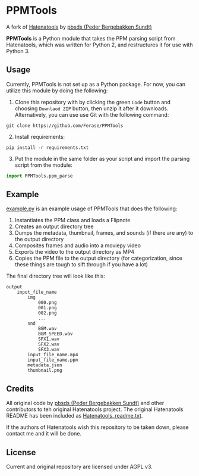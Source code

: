 # PPMTools

A fork of [Hatenatools](https://github.com/pbsds/Hatenatools) by [pbsds (Peder Bergebakken Sundt)](https://pbsds.net/)

**PPMTools** is a Python module that takes the PPM parsing script from Hatenatools, which was written for Python 2, and restructures it for use with Python 3.

## Usage

Currently, PPMTools is not set up as a Python package. For now, you can utilize this module by doing the following:

1. Clone this repository with by clicking the green `Code` button and choosing `Downlaod ZIP` button, then unzip it after it downloads. Alternatively, you can use use Git with the following command:
```
git clone https://github.com/Ferase/PPMTools
```

2. Install requirements:
```
pip install -r requirements.txt
```

3. Put the module in the same folder as your script and import the parsing script from the module:
```python
import PPMTools.ppm_parse
```

## Example

[example.py](https://github.com/Ferase/PPMTools/blob/master/example.py) is an example usage of PPMTools that does the following:

1. Instantiates the PPM class and loads a Flipnote
2. Creates an output directory tree
3. Dumps the metadata, thumbnail, frames, and sounds (if there are any) to the output directory
4. Composites frames and audio into a moviepy video
5. Exports the video to the output directory as MP4
6. Copies the PPM file to the output directory (for categorization, since these things are tough to sift through if you have a lot)

The final directory tree will look like this:

```text
output
    input_file_name
        img
            000.png
            001.png
            002.png
            ...
        snd
            BGM.wav
            BGM_SPEED.wav
            SFX1.wav
            SFX2.wav
            SFX3.wav
        input_file_name.mp4
        input_file_name.ppm
        metadata.json
        thumbnail.png
```

## Credits

All original code by [pbsds (Peder Bergebakken Sundt)](https://pbsds.net/) and other contributors to teh original Hatenatools project. The original Hatenatools README has been included as [Hatenatools_readme.txt](https://github.com/Ferase/PPMTools/blob/master/Hatenatools_readme.txt).

If the authors of Hatenatools wish this repository to be taken down, please contact me and it will be done.

## License

Current and original repository are licensed under AGPL v3.
